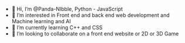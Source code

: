 - 👋 Hi, I’m @Panda-NIbble, Python - JavaScript 
- 👀 I’m interested in Front end and back end web development and Machine learning and AI
- 🌱 I’m currently learning C++ and CSS
- 💞️ I’m looking to collaborate on a front end website or 2D or 3D Game 

<!---
Panda-NIbble/Panda-NIbble is a ✨ special ✨ repository because its `README.md` (this file) appears on your GitHub profile.
You can click the Preview link to take a look at your changes.
--->
